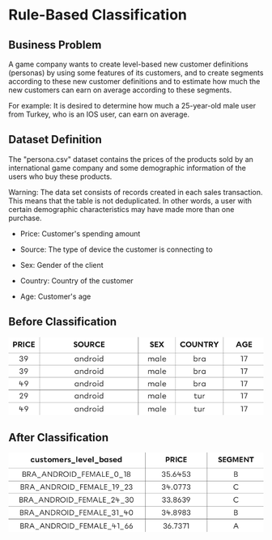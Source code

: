 # Rule-Based Classification
## Business Problem
A game company wants to create level-based new customer definitions (personas) by using some features of its customers, and to create segments according to these new customer definitions and to estimate how much the new customers can earn on average according to these segments.

For example: It is desired to determine how much a 25-year-old male user from Turkey, who is an IOS user, can earn on average.

## Dataset Definition
The "persona.csv" dataset contains the prices of the products sold by an international game company and some demographic information of the users who buy these products.

Warning: The data set consists of records created in each sales transaction. This means that the table is not deduplicated. In other words, a user with certain demographic characteristics may have made more than one purchase.

* Price: Customer's spending amount

* Source: The type of device the customer is connecting to

* Sex: Gender of the client

* Country: Country of the customer

* Age: Customer's age

## Before Classification

<p>
  <img src="./images/before_classification.png" width="700" title="hover text">
</p>

## After Classification

<p>
  <img src="./images/after_classification.png" width="700" title="hover text">
</p>
